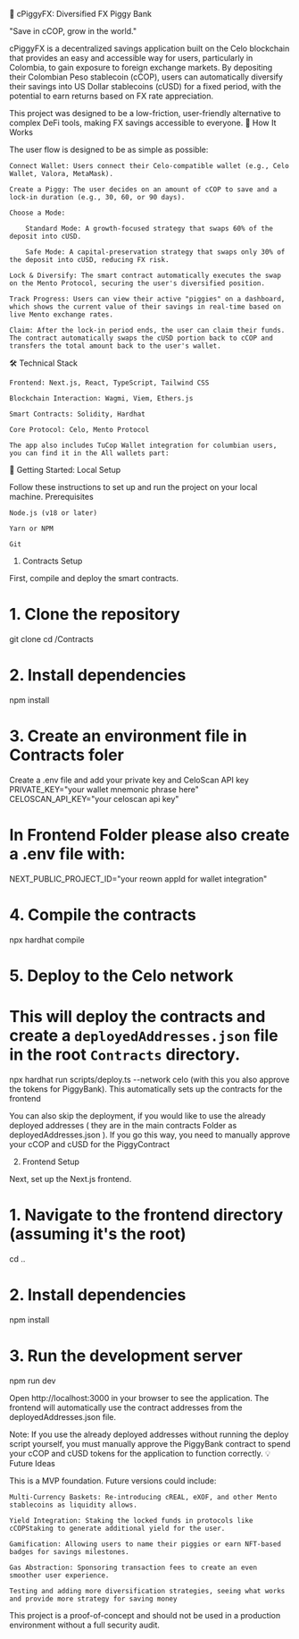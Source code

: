 🐷 cPiggyFX: Diversified FX Piggy Bank

"Save in cCOP, grow in the world."

cPiggyFX is a decentralized savings application built on the Celo blockchain that provides an easy and accessible way for users, particularly in Colombia, to gain exposure to foreign exchange markets. By depositing their Colombian Peso stablecoin (cCOP), users can automatically diversify their savings into US Dollar stablecoins (cUSD) for a fixed period, with the potential to earn returns based on FX rate appreciation.

This project was designed to be a low-friction, user-friendly alternative to complex DeFi tools, making FX savings accessible to everyone.
🚀 How It Works

The user flow is designed to be as simple as possible:

    Connect Wallet: Users connect their Celo-compatible wallet (e.g., Celo Wallet, Valora, MetaMask).

    Create a Piggy: The user decides on an amount of cCOP to save and a lock-in duration (e.g., 30, 60, or 90 days).

    Choose a Mode:

        Standard Mode: A growth-focused strategy that swaps 60% of the deposit into cUSD.

        Safe Mode: A capital-preservation strategy that swaps only 30% of the deposit into cUSD, reducing FX risk.

    Lock & Diversify: The smart contract automatically executes the swap on the Mento Protocol, securing the user's diversified position.

    Track Progress: Users can view their active "piggies" on a dashboard, which shows the current value of their savings in real-time based on live Mento exchange rates.

    Claim: After the lock-in period ends, the user can claim their funds. The contract automatically swaps the cUSD portion back to cCOP and transfers the total amount back to the user's wallet.

🛠️ Technical Stack

    Frontend: Next.js, React, TypeScript, Tailwind CSS

    Blockchain Interaction: Wagmi, Viem, Ethers.js

    Smart Contracts: Solidity, Hardhat

    Core Protocol: Celo, Mento Protocol

    The app also includes TuCop Wallet integration for columbian users, you can find it in the All wallets part:

🏁 Getting Started: Local Setup

Follow these instructions to set up and run the project on your local machine.
Prerequisites

    Node.js (v18 or later)

    Yarn or NPM

    Git

1. Contracts Setup

First, compile and deploy the smart contracts.

# 1. Clone the repository
git clone <your-repo-url>
cd <your-repo-folder>/Contracts

# 2. Install dependencies
npm install

# 3. Create an environment file in Contracts foler
 Create a .env file and add your private key and CeloScan API key
 PRIVATE_KEY="your wallet mnemonic phrase here"
 CELOSCAN_API_KEY="your celoscan api key"

# In Frontend Folder please also create a .env file with:
 NEXT_PUBLIC_PROJECT_ID="your reown appId for wallet integration"

# 4. Compile the contracts
npx hardhat compile

# 5. Deploy to the Celo network
# This will deploy the contracts and create a `deployedAddresses.json` file in the root `Contracts` directory.
npx hardhat run scripts/deploy.ts --network celo (with this you also approve the tokens for PiggyBank). This automatically sets up the contracts for the frontend

You can also skip the deployment, if you would like to use the already deployed addresses ( they are in the main contracts Folder as deployedAddresses.json ). If you go this way, you need to manually approve your cCOP and cUSD for the PiggyContract

2. Frontend Setup

Next, set up the Next.js frontend.

# 1. Navigate to the frontend directory (assuming it's the root)
cd .. 

# 2. Install dependencies
npm install

# 3. Run the development server
npm run dev

Open http://localhost:3000 in your browser to see the application. The frontend will automatically use the contract addresses from the deployedAddresses.json file.

Note: If you use the already deployed addresses without running the deploy script yourself, you must manually approve the PiggyBank contract to spend your cCOP and cUSD tokens for the application to function correctly.
💡 Future Ideas

This  is a MVP foundation. Future versions could include:

    Multi-Currency Baskets: Re-introducing cREAL, eXOF, and other Mento stablecoins as liquidity allows.

    Yield Integration: Staking the locked funds in protocols like cCOPStaking to generate additional yield for the user.

    Gamification: Allowing users to name their piggies or earn NFT-based badges for savings milestones.

    Gas Abstraction: Sponsoring transaction fees to create an even smoother user experience.

    Testing and adding more diversification strategies, seeing what works and provide more strategy for saving money

This project is a proof-of-concept and should not be used in a production environment without a full security audit.
